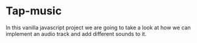 # Tap-music
In this vanilla javascript project we are going to take a look at how we can implement an audio track and add different sounds to it.
